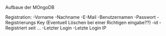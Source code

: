 Aufbaue der MOngoDB

Registration:
  -Vorname
  -Nachname
  -E-Mail
  -Benutzernamen
  -Passwort
  -Registrierungs Key (Eventuell Löschen bei einer Richtigen eingabe??)
  -id
  -Registriert seit ...
  -Letzter Login
  -Letzte Login IP
